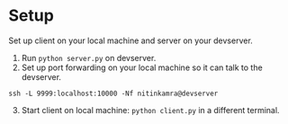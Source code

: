 # Setup

Set up client on your local machine and server on your devserver.

1. Run `python server.py` on devserver.
2. Set up port forwarding on your local machine so it can talk to the devserver.
```
ssh -L 9999:localhost:10000 -Nf nitinkamra@devserver
```
3. Start client on local machine: `python client.py` in a different terminal.
